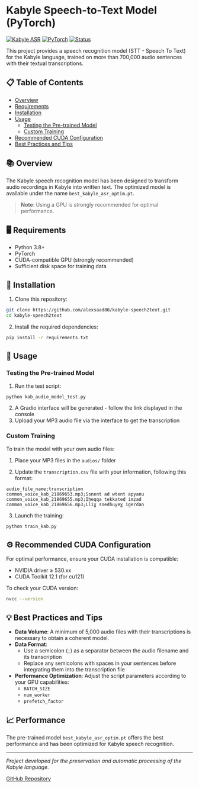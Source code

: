 # Kabyle Speech-to-Text Model (PyTorch)

[![Kabyle ASR](https://img.shields.io/badge/ASR-Kabyle-blue)](https://github.com/alexsaad80/kabyle-speech2text)
[![PyTorch](https://img.shields.io/badge/Framework-PyTorch-orange)](https://pytorch.org/)
[![Status](https://img.shields.io/badge/Status-Operational-green)](https://github.com/alexsaad80/kabyle-speech2text)

This project provides a speech recognition model (STT - Speech To Text) for the Kabyle language, trained on more than 700,000 audio sentences with their textual transcriptions.

## 📋 Table of Contents
- [Overview](#overview)
- [Requirements](#requirements)
- [Installation](#installation)
- [Usage](#usage)
  - [Testing the Pre-trained Model](#testing-the-pre-trained-model)
  - [Custom Training](#custom-training)
- [Recommended CUDA Configuration](#recommended-cuda-configuration)
- [Best Practices and Tips](#best-practices-and-tips)

## 📚 Overview

The Kabyle speech recognition model has been designed to transform audio recordings in Kabyle into written text. The optimized model is available under the name `best_kabyle_asr_optim.pt`.

> **Note**: Using a GPU is strongly recommended for optimal performance.

## 🖥️ Requirements

- Python 3.8+ 
- PyTorch
- CUDA-compatible GPU (strongly recommended)
- Sufficient disk space for training data

## 🔧 Installation

1. Clone this repository:
```bash
git clone https://github.com/alexsaad80/kabyle-speech2text.git
cd kabyle-speech2text
```

2. Install the required dependencies:
```bash
pip install -r requirements.txt
```

## 🚀 Usage

### Testing the Pre-trained Model

1. Run the test script:
```bash
python kab_audio_model_test.py
```

2. A Gradio interface will be generated - follow the link displayed in the console
3. Upload your MP3 audio file via the interface to get the transcription

### Custom Training

To train the model with your own audio files:

1. Place your MP3 files in the `audios/` folder

2. Update the `transcription.csv` file with your information, following this format:
```
audio_file_name;transcription
common_voice_kab_21869653.mp3;Ssnent ad wtent apyanu
common_voice_kab_21869655.mp3;Iḥeqqa tekkateḍ imẓad
common_voice_kab_21869656.mp3;Lliɣ ssedhuyeɣ igerdan
```

3. Launch the training:
```bash
python train_kab.py
```

## ⚙️ Recommended CUDA Configuration

For optimal performance, ensure your CUDA installation is compatible:
- NVIDIA driver ≥ 530.xx
- CUDA Toolkit 12.1 (for cu121)

To check your CUDA version:
```bash
nvcc --version
```

## 💡 Best Practices and Tips

- **Data Volume**: A minimum of 5,000 audio files with their transcriptions is necessary to obtain a coherent model.
- **Data Format**: 
  - Use a semicolon (`;`) as a separator between the audio filename and its transcription
  - Replace any semicolons with spaces in your sentences before integrating them into the transcription file
- **Performance Optimization**: Adjust the script parameters according to your GPU capabilities:
  - `BATCH_SIZE`
  - `num_worker`
  - `prefetch_factor`

## 📈 Performance

The pre-trained model `best_kabyle_asr_optim.pt` offers the best performance and has been optimized for Kabyle speech recognition.

---

*Project developed for the preservation and automatic processing of the Kabyle language.*

[GitHub Repository](https://github.com/alexsaad80/kabyle-speech2text)
